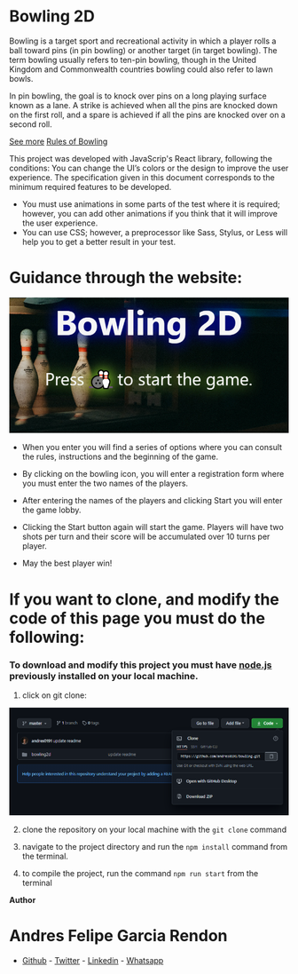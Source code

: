 # Bowling 2D

Bowling is a target sport and recreational activity in which a player rolls a ball toward pins (in pin bowling) or another target (in target bowling). The term bowling usually refers to ten-pin bowling, though in the United Kingdom and Commonwealth countries bowling could also refer to lawn bowls.

In pin bowling, the goal is to knock over pins on a long playing surface known as a lane. A strike is achieved when all the pins are knocked down on the first roll, and a spare is achieved if all the pins are knocked over on a second roll.

[See more](https://en.wikipedia.org/wiki/Bowling)
[Rules of Bowling](https://en.wikipedia.org/wiki/Ten-pin_bowling#Rules_of_play)


This project was developed with JavaScrip's React library, following the conditions:
You can change the UI’s colors or the design to improve the user experience. The
specification given in this document corresponds to the minimum required features to
be developed.
- You must use animations in some parts of the test where it is required; however, you
can add other animations if you think that it will improve the user experience.
- You can use CSS; however, a preprocessor like Sass, Stylus, or Less will help you to
get a better result in your test.

# Guidance through the website:

<p align="center">
  <img  src="https://github.com/andres0191/bowling/blob/master/bowling2d/src/assets/imageReadme.png">
</p>


* When you enter you will find a series of options where you can consult the rules, instructions and the beginning of the game.

* By clicking on the bowling icon, you will enter a registration form where you must enter the two names of the players.

* After entering the names of the players and clicking Start you will enter the game lobby.

* Clicking the Start button again will start the game. Players will have two shots per turn and their score will be accumulated over 10 turns per player.

* May the best player win!


# If you want to clone, and modify the code of this page you must do the following:


### To download and modify this project you must have [node.js](https://nodejs.org/es/download/) previously installed on your local machine.

1. click on git clone:

<p align="center">
  <img  src="https://github.com/andres0191/bowling/blob/master/bowling2d/src/assets/gitclone.png">
</p>

2. clone the repository on your local machine with the ```git clone``` command

3. navigate to the project directory and run the ```npm install``` command from the terminal.

4. to compile the project, run the command ```npm run start``` from the terminal


**Author**

# Andres Felipe Garcia Rendon

- [Github](https://github.com/andres0191) - [Twitter](https://twitter.com/andres0191) - [Linkedin](https://www.linkedin.com/in/anfegar/) - [Whatsapp](https://wa.me/573054214488)
